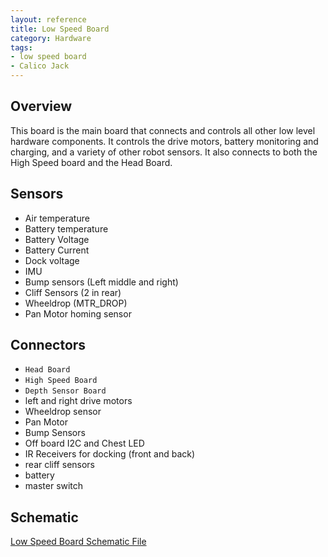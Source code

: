 ```yaml
---
layout: reference
title: Low Speed Board
category: Hardware
tags:
- low speed board
- Calico Jack
---
```


## Overview
This board is the main board that connects and controls all other low level hardware components. It controls the drive motors, battery monitoring and charging, and a variety of other robot sensors. It also connects to both the High Speed board and the Head Board.

## Sensors
- Air temperature
- Battery temperature
- Battery Voltage
- Battery Current
- Dock voltage
- IMU
- Bump sensors (Left middle and right)
- Cliff Sensors (2 in rear)
- Wheeldrop (MTR_DROP)
- Pan Motor homing sensor

## Connectors
- ``Head Board``
- ``High Speed Board``
- ``Depth Sensor Board``
- left and right drive motors
- Wheeldrop sensor
- Pan Motor
- Bump Sensors
- Off board I2C and Chest LED
- IR Receivers for docking (front and back)
- rear cliff sensors
- battery
- master switch

## Schematic
[Low Speed Board Schematic File](/assets/schematics/CE-00017_LowSpeedBoard_CalicoJack_G04-Schematic&#32;Prints.PDF)

